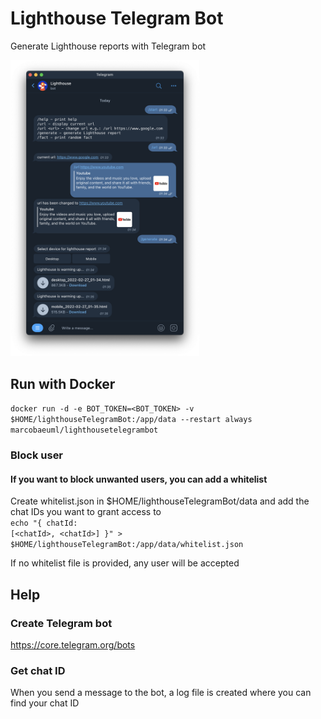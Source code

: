 # Lighthouse Telegram Bot

<p>Generate Lighthouse reports with Telegram bot</p>
<img src="https://github.com/MarcoBaeuml/lighthouseTelegramBot/blob/master/lighthouseTelegramBot_example.png" alt="lighthouseTelegramBot_example.png" width=60% />

## Run with Docker

<code>docker run -d -e BOT_TOKEN=&lt;BOT_TOKEN&gt; -v $HOME/lighthouseTelegramBot:/app/data --restart always marcobaeuml/lighthousetelegrambot</code>

### Block user

#### If you want to block unwanted users, you can add a whitelist
Create whitelist.json in $HOME/lighthouseTelegramBot/data and add the chat IDs you want to grant access to<br>
<code>echo "{ chatId: [&lt;chatId&gt;, &lt;chatId&gt;] }" > $HOME/lighthouseTelegramBot:/app/data/whitelist.json</code>
<br>
<p>If no whitelist file is provided, any user will be accepted</p>

## Help

### Create Telegram bot

https://core.telegram.org/bots

### Get chat ID

When you send a message to the bot, a log file is created where you can find your chat ID
